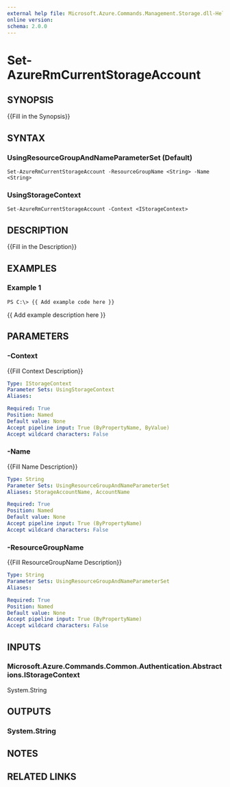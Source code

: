 ```yaml
---
external help file: Microsoft.Azure.Commands.Management.Storage.dll-Help.xml
online version: 
schema: 2.0.0
---
```


# Set-AzureRmCurrentStorageAccount

## SYNOPSIS
{{Fill in the Synopsis}}

## SYNTAX

### UsingResourceGroupAndNameParameterSet (Default)
```
Set-AzureRmCurrentStorageAccount -ResourceGroupName <String> -Name <String>
```

### UsingStorageContext
```
Set-AzureRmCurrentStorageAccount -Context <IStorageContext>
```

## DESCRIPTION
{{Fill in the Description}}

## EXAMPLES

### Example 1
```
PS C:\> {{ Add example code here }}
```

{{ Add example description here }}

## PARAMETERS

### -Context
{{Fill Context Description}}

```yaml
Type: IStorageContext
Parameter Sets: UsingStorageContext
Aliases: 

Required: True
Position: Named
Default value: None
Accept pipeline input: True (ByPropertyName, ByValue)
Accept wildcard characters: False
```

### -Name
{{Fill Name Description}}

```yaml
Type: String
Parameter Sets: UsingResourceGroupAndNameParameterSet
Aliases: StorageAccountName, AccountName

Required: True
Position: Named
Default value: None
Accept pipeline input: True (ByPropertyName)
Accept wildcard characters: False
```

### -ResourceGroupName
{{Fill ResourceGroupName Description}}

```yaml
Type: String
Parameter Sets: UsingResourceGroupAndNameParameterSet
Aliases: 

Required: True
Position: Named
Default value: None
Accept pipeline input: True (ByPropertyName)
Accept wildcard characters: False
```

## INPUTS

### Microsoft.Azure.Commands.Common.Authentication.Abstractions.IStorageContext
System.String


## OUTPUTS

### System.String


## NOTES

## RELATED LINKS

